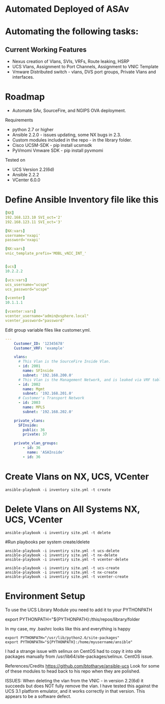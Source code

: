 # Automated Deployed of ASAv

# Automating the following tasks:
## Current Working Features
* Nexus creation of Vlans, SVIs, VRFs, Route leaking, HSRP
* UCS Vlans, Assignment to Port Channels, Assignment to VNIC Template
* Vmware Distributed switch - vlans, DVS port groups, Private Vlans and interfaces.

# Roadmap
* Automate SAv, SourceFire, and NGIPS OVA deployment.

Requirements
* python 2.7 or higher 
* Ansible 2.2.0 - issues updating, some NX bugs in 2.3.
* Custom modules included in the repo - in the library folder.
* Cisco UCSM-SDK - pip install ucsmsdk
* PyVmomi Vmware SDK - pip install pyvmomi

Tested on 
* UCS Version 2.2(6d)
* Ansible 2.2.2
* VCenter 6.0.0

# Define Ansible Inventory file like this
```yaml
[NX]
192.168.123.10 SVI_oct='2'
192.168.123.11 SVI_oct='3'

[NX:vars]
username='nxapi'
password='nxapi'

[NX:vars]
vnic_template_prefix='MOBL_vNIC_INT_'


[ucs]
10.2.2.2

[ucs:vars]
ucs_username="ucspe"
ucs_password="ucspe"

[vcenter]
10.1.1.1

[vcenter:vars]
vcenter_username="admin@vsphere.local"
vcenter_password="password"

```

Edit group variable files like customer.yml.
```yaml
---
    Customer_ID: '12345678'
    Customer_VRF: 'example'

    vlans:
      # This Vlan is the SourceFire Inside Vlan.
      - id: 2001
        name: SFInside
        subnet: '192.168.200.0'
      # This Vlan is the Management Network, and is leaked via VRF tables outside the customer's network.
      - id: 2002
        name: Mgmt
        subnet: '192.168.201.0'
      # Customer's Transport Network
      - id: 2003
        name: MPLS
        subnet: '192.168.202.0'

    private_vlans:
      SFInside:
        public: 36
        private: 37

    private_vlan_groups:
        - id: 36
          name: 'ASAInside'
        - id: 36

```

# Create Vlans on NX, UCS, VCenter
```
ansible-playbook -i inventory site.yml -t create
```
# Delete Vlans on All Systems NX, UCS, VCenter
```
ansible-playbook -i inventiry site.yml -t delete
```

#Run playbooks per system create/delete

```
ansible-playbook -i inventiry site.yml -t ucs-delete
ansible-playbook -i inventiry site.yml -t nx-delete
ansible-playbook -i inventiry site.yml -t vcenter-delete
```

```
ansible-playbook -i inventiry site.yml -t ucs-create
ansible-playbook -i inventiry site.yml -t nx-create
ansible-playbook -i inventiry site.yml -t vcenter-create
```

# Environment Setup
To use the UCS Library Module you need to add it to your PYTHONPATH

export PYTHONPATH="${PYTHONPATH}:/this/repos/library/folder

In my case, my .bashrc looks like this and everything is happy
```
export PYTHONPATH="/usr/lib/python2.6/site-packages"
export PYTHONPATH="${PYTHONPATH}:/home/myusername/ansible"
```

I had a strange issue with selinux on CentOS had to copy it into site packages manually from /usr/lib64/site-packages/selinux. CentOS issue.

References/Credits
https://github.com/btotharye/ansible-ucs
Look for some of these modules to head back to his repo when they are polished.

ISSUES:
When deleting the vlan from the VNIC - in version 2.2(6d) it succeeds but does NOT fully remove the vlan. I have tested this against the UCS 3.1 platform emulator, and it works correctly in that version. This appears to be a software defect. 